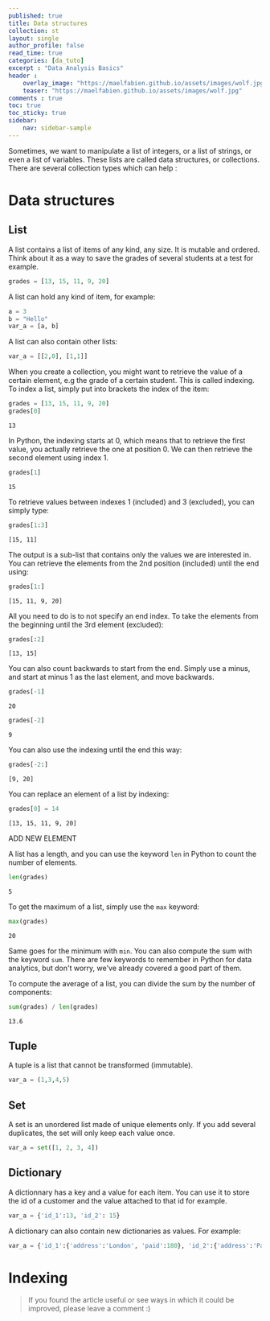 ```yaml
---
published: true
title: Data structures
collection: st
layout: single
author_profile: false
read_time: true
categories: [da_tuto]
excerpt : "Data Analysis Basics"
header :
    overlay_image: "https://maelfabien.github.io/assets/images/wolf.jpg"
    teaser: "https://maelfabien.github.io/assets/images/wolf.jpg"
comments : true
toc: true
toc_sticky: true
sidebar:
    nav: sidebar-sample
---
```


<script type="text/javascript" async
src="https://cdn.mathjax.org/mathjax/latest/MathJax.js?config=TeX-MML-AM_CHTML">
</script>

Sometimes, we want to manipulate a list of integers, or a list of strings, or even a list of variables. These lists are called data structures, or collections. There are several collection types which can help :

# Data structures

## List

A list contains a list of items of any kind, any size. It is mutable and ordered. Think about it as a way to save the grades of several students at a test for example.

```python 
grades = [13, 15, 11, 9, 20]
```

A list can hold any kind of item, for example:

```python 
a = 3
b = "Hello"
var_a = [a, b]
```

A list can also contain other lists:

```python 
var_a = [[2,0], [1,1]]
```

When you create a collection, you might want to retrieve the value of a certain element, e.g the grade of a certain student. This is called indexing. To index a list, simply put into brackets the index of the item:

```python
grades = [13, 15, 11, 9, 20]
grades[0]
```

```13```

In Python, the indexing starts at 0, which means that to retrieve the first value, you actually retrieve the one at position 0. We can then retrieve the second element using index 1.

```python
grades[1]
```

```15```

To retrieve values between indexes 1 (included) and 3 (excluded), you can simply type:

```python
grades[1:3]
```

```[15, 11]```

The output is a sub-list that contains only the values we are interested in. You can retrieve the elements from the 2nd position (included) until the end using:

```python
grades[1:]
```

```[15, 11, 9, 20]```

All you need to do is to not specify an end index. To take the elements from the beginning until the 3rd element (excluded):

```python
grades[:2]
```

```[13, 15]```

You can also count backwards to start from the end. Simply use a minus, and start at minus 1 as the last element, and move backwards.

```python
grades[-1]
```

```20```

```python
grades[-2]
```

```9```

You can also use the indexing until the end this way:

```python
grades[-2:]
```

```[9, 20]```

You can replace an element of a list by indexing:

```python
grades[0] = 14
```

```[13, 15, 11, 9, 20]```

ADD NEW ELEMENT

A list has a length, and you can use the keyword `len` in Python to count the number of elements.

```python
len(grades)
```

```5```

To get the maximum of a list, simply use the `max` keyword:

```python
max(grades)
```

```20```

Same goes for the minimum with `min`. You can also compute the sum with the keyword `sum`. There are few keywords to remember in Python for data analytics, but don't worry, we've already covered a good part of them.

To compute the average of a list, you can divide the sum by the number of components:

```python
sum(grades) / len(grades)
```

```13.6```

## Tuple

A tuple is a list that cannot be transformed (immutable).

```python 
var_a = (1,3,4,5)
```

## Set

A set is an unordered list made of unique elements only. If you add several duplicates, the set will only keep each value once.

```python
var_a = set([1, 2, 3, 4])
```

## Dictionary

A dictionnary has a key and a value for each item. You can use it to store the id of a customer and the value attached to that id for example.

```python 
var_a = {'id_1':13, 'id_2': 15}
```

A dictionary can also contain new dictionaries as values. For example:

```python 
var_a = {'id_1':{'address':'London', 'paid':180}, 'id_2':{'address':'Paris', 'paid':220}}
```

# Indexing



> If you found the article useful or see ways in which it could be improved, please leave a comment :)